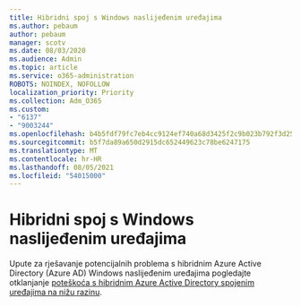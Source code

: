 ```yaml
---
title: Hibridni spoj s Windows naslijeđenim uređajima
ms.author: pebaum
author: pebaum
manager: scotv
ms.date: 08/03/2020
ms.audience: Admin
ms.topic: article
ms.service: o365-administration
ROBOTS: NOINDEX, NOFOLLOW
localization_priority: Priority
ms.collection: Adm_O365
ms.custom:
- "6137"
- "9003244"
ms.openlocfilehash: b4b5fdf79fc7eb4cc9124ef740a68d3425f2c9b023b792f3d2538a29dd1ad7c2
ms.sourcegitcommit: b5f7da89a650d2915dc652449623c78be6247175
ms.translationtype: MT
ms.contentlocale: hr-HR
ms.lasthandoff: 08/05/2021
ms.locfileid: "54015000"
---
```

# <a name="hybrid-join-with-windows-legacy-devices"></a>Hibridni spoj s Windows naslijeđenim uređajima

Upute za rješavanje potencijalnih problema s hibridnim Azure Active Directory (Azure AD) Windows naslijeđenim uređajima pogledajte otklanjanje [poteškoća s hibridnim Azure Active Directory spojenim uređajima na nižu razinu](https://docs.microsoft.com/azure/active-directory/devices/troubleshoot-hybrid-join-windows-legacy). 